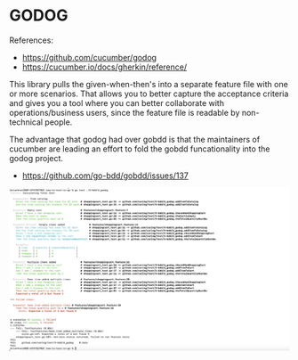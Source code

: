 # GODOG

References: 
- https://github.com/cucumber/godog
- https://cucumber.io/docs/gherkin/reference/

This library pulls the given-when-then's into a separate feature file with one or more scenarios. That allows you to better capture the acceptance criteria and 
gives you a tool where you can better collaborate with operations/business users, since the feature file is readable by non-technical people.

The advantage that godog had over gobdd is that the maintainers of cucumber are leading an effort to fold the gobdd funcationality into the godog project.
- https://github.com/go-bdd/gobdd/issues/137

![test output](test_output.png)
